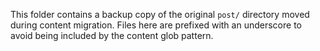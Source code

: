 This folder contains a backup copy of the original `post/` directory moved during content migration.
Files here are prefixed with an underscore to avoid being included by the content glob pattern.
